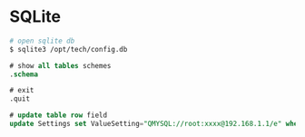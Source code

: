 SQLite
======

```bash
# open sqlite db
$ sqlite3 /opt/tech/config.db
```

```sql
# show all tables schemes
.schema		

# exit
.quit

# update table row field
update Settings set ValueSetting="QMYSQL://root:xxxx@192.168.1.1/e" where id=8;

```


